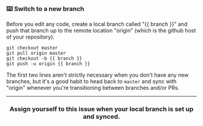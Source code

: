 ### :keyboard: Switch to a new branch

Before you edit any code, create a local branch called "{{ branch }}" and push that branch up to the remote location "origin" (which is the github host of your repository).

```
git checkout master
git pull origin master
git checkout -b {{ branch }}
git push -u origin {{ branch }}
```

The first two lines aren't strictly necessary when you don't have any new branches, but it's a good habit to head back to `master` and sync with "origin" whenever you're transitioning between branches and/or PRs.

<hr><h3 align="center">Assign yourself to this issue when your local branch is set up and synced.</h3>
